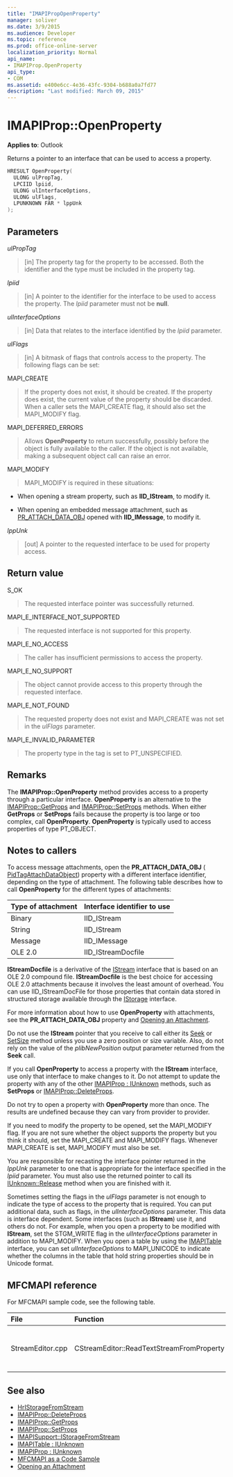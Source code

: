 ```yaml
---
title: "IMAPIPropOpenProperty"
manager: soliver
ms.date: 3/9/2015
ms.audience: Developer
ms.topic: reference
ms.prod: office-online-server
localization_priority: Normal
api_name:
- IMAPIProp.OpenProperty
api_type:
- COM
ms.assetid: e400e6cc-4e36-43fc-9304-b688a0a7fd77
description: "Last modified: March 09, 2015"
---
```


# IMAPIProp::OpenProperty

**Applies to**: Outlook 
  
Returns a pointer to an interface that can be used to access a property.
  
```cpp
HRESULT OpenProperty(
  ULONG ulPropTag,
  LPCIID lpiid,
  ULONG ulInterfaceOptions,
  ULONG ulFlags,
  LPUNKNOWN FAR * lppUnk
);
```

## Parameters

 _ulPropTag_
  
> [in] The property tag for the property to be accessed. Both the identifier and the type must be included in the property tag.
    
 _lpiid_
  
> [in] A pointer to the identifier for the interface to be used to access the property. The  _lpiid_ parameter must not be **null**.
    
 _ulInterfaceOptions_
  
> [in] Data that relates to the interface identified by the  _lpiid_ parameter. 
    
 _ulFlags_
  
> [in] A bitmask of flags that controls access to the property. The following flags can be set:
    
MAPI_CREATE 
  
> If the property does not exist, it should be created. If the property does exist, the current value of the property should be discarded. When a caller sets the MAPI_CREATE flag, it should also set the MAPI_MODIFY flag.
    
MAPI_DEFERRED_ERRORS 
  
> Allows **OpenProperty** to return successfully, possibly before the object is fully available to the caller. If the object is not available, making a subsequent object call can raise an error. 
    
MAPI_MODIFY 
  
> MAPI_MODIFY is required in these situations:
    
  - When opening a stream property, such as **IID_IStream**, to modify it.
    
  - When opening an embedded message attachment, such as [PR_ATTACH_DATA_OBJ](pidtagattachdataobject-canonical-property.md) opened with **IID_IMessage**, to modify it.
    
 _lppUnk_
  
> [out] A pointer to the requested interface to be used for property access.
    
## Return value

S_OK 
  
> The requested interface pointer was successfully returned.
    
MAPI_E_INTERFACE_NOT_SUPPORTED 
  
> The requested interface is not supported for this property.
    
MAPI_E_NO_ACCESS 
  
> The caller has insufficient permissions to access the property.
    
MAPI_E_NO_SUPPORT 
  
> The object cannot provide access to this property through the requested interface.
    
MAPI_E_NOT_FOUND 
  
> The requested property does not exist and MAPI_CREATE was not set in the  _ulFlags_ parameter. 
    
MAPI_E_INVALID_PARAMETER 
  
> The property type in the tag is set to PT_UNSPECIFIED.
    
## Remarks

The **IMAPIProp::OpenProperty** method provides access to a property through a particular interface. **OpenProperty** is an alternative to the [IMAPIProp::GetProps](imapiprop-getprops.md) and [IMAPIProp::SetProps](imapiprop-setprops.md) methods. When either **GetProps** or **SetProps** fails because the property is too large or too complex, call **OpenProperty**. **OpenProperty** is typically used to access properties of type PT_OBJECT. 
  
## Notes to callers

To access message attachments, open the **PR_ATTACH_DATA_OBJ** ( [PidTagAttachDataObject](pidtagattachdataobject-canonical-property.md)) property with a different interface identifier, depending on the type of attachment. The following table describes how to call **OpenProperty** for the different types of attachments: 
  
|**Type of attachment**|**Interface identifier to use**|
|:-----|:-----|
|Binary  <br/> |IID_IStream  <br/> |
|String  <br/> |IID_IStream  <br/> |
|Message  <br/> |IID_IMessage  <br/> |
|OLE 2.0  <br/> |IID_IStreamDocfile  <br/> |
   
**IStreamDocfile** is a derivative of the [IStream](http://msdn.microsoft.com/en-us/library/aa380034%28VS.85%29.aspx) interface that is based on an OLE 2.0 compound file. **IStreamDocfile** is the best choice for accessing OLE 2.0 attachments because it involves the least amount of overhead. You can use IID_IStreamDocFile for those properties that contain data stored in structured storage available through the [IStorage](http://msdn.microsoft.com/en-us/library/aa380015%28VS.85%29.aspx) interface. 
  
For more information about how to use **OpenProperty** with attachments, see the **PR_ATTACH_DATA_OBJ** property and [Opening an Attachment](opening-an-attachment.md).
  
Do not use the **IStream** pointer that you receive to call either its [Seek](http://msdn.microsoft.com/en-us/library/aa380043%28v=VS.85%29.aspx) or [SetSize](http://msdn.microsoft.com/en-us/library/aa380044%28v=VS.85%29.aspx) method unless you use a zero position or size variable. Also, do not rely on the value of the  _plibNewPosition_ output parameter returned from the **Seek** call. 
  
If you call **OpenProperty** to access a property with the **IStream** interface, use only that interface to make changes to it. Do not attempt to update the property with any of the other [IMAPIProp : IUnknown](imapipropiunknown.md) methods, such as **SetProps** or [IMAPIProp::DeleteProps](imapiprop-deleteprops.md). 
  
Do not try to open a property with **OpenProperty** more than once. The results are undefined because they can vary from provider to provider. 
  
If you need to modify the property to be opened, set the MAPI_MODIFY flag. If you are not sure whether the object supports the property but you think it should, set the MAPI_CREATE and MAPI_MODIFY flags. Whenever MAPI_CREATE is set, MAPI_MODIFY must also be set.
  
You are responsible for recasting the interface pointer returned in the  _lppUnk_ parameter to one that is appropriate for the interface specified in the  _lpiid_ parameter. You must also use the returned pointer to call its [IUnknown::Release](http://msdn.microsoft.com/en-us/library/ms682317%28v=VS.85%29.aspx) method when you are finished with it. 
  
Sometimes setting the flags in the  _ulFlags_ parameter is not enough to indicate the type of access to the property that is required. You can put additional data, such as flags, in the  _ulInterfaceOptions_ parameter. This data is interface dependent. Some interfaces (such as **IStream**) use it, and others do not. For example, when you open a property to be modified with **IStream**, set the STGM_WRITE flag in the  _ulInterfaceOptions_ parameter in addition to MAPI_MODIFY. When you open a table by using the [IMAPITable](imapitableiunknown.md) interface, you can set  _ulInterfaceOptions_ to MAPI_UNICODE to indicate whether the columns in the table that hold string properties should be in Unicode format. 
  
## MFCMAPI reference

For MFCMAPI sample code, see the following table.
  
|**File**|**Function**|**Comment**|
|:-----|:-----|:-----|
|StreamEditor.cpp  <br/> |CStreamEditor::ReadTextStreamFromProperty  <br/> |MFCMAPI uses the **IMAPIProp::OpenProperty** method to retrieve a stream interface for large text and binary properties.  <br/> |
   
## See also

- [HrIStorageFromStream](hristoragefromstream.md) 
- [IMAPIProp::DeleteProps](imapiprop-deleteprops.md) 
- [IMAPIProp::GetProps](imapiprop-getprops.md)
- [IMAPIProp::SetProps](imapiprop-setprops.md)
- [IMAPISupport::IStorageFromStream](imapisupport-istoragefromstream.md)
- [IMAPITable : IUnknown](imapitableiunknown.md)
- [IMAPIProp : IUnknown](imapipropiunknown.md)
- [MFCMAPI as a Code Sample](mfcmapi-as-a-code-sample.md)
- [Opening an Attachment](opening-an-attachment.md)

